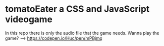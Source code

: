 # tomatoEater a CSS and JavaScript videogame
In this repo there is only the audio file that the game needs.
Wanna play the game? --> https://codepen.io/Huc/pen/mPBjmq
